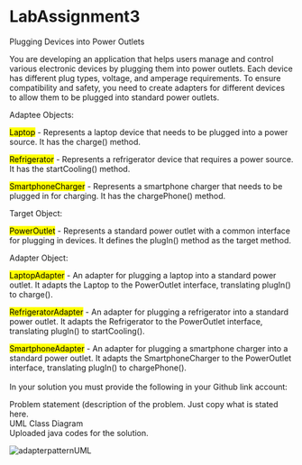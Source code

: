 # LabAssignment3
Plugging Devices into Power Outlets

You are developing an application that helps users manage and control various electronic devices by plugging them into power outlets. 
Each device has different plug types, voltage, and amperage requirements. 
To ensure compatibility and safety, you need to create adapters for different devices to allow them to be plugged into standard power outlets.

<bold>Adaptee Objects:</bold>

<mark>Laptop</mark> - Represents a laptop device that needs to be plugged into a power source. It has the charge() method.

<mark>Refrigerator</mark> - Represents a refrigerator device that requires a power source. It has the startCooling() method.

<mark>SmartphoneCharger</mark> - Represents a smartphone charger that needs to be plugged in for charging. It has the chargePhone() method.

<bold>Target Object:</bold>

<mark>PowerOutlet</mark> - Represents a standard power outlet with a common interface for plugging in devices. It defines the plugIn() method as the target method.

<bold>Adapter Object:</bold>

<mark>LaptopAdapter</mark> - An adapter for plugging a laptop into a standard power outlet. It adapts the Laptop to the PowerOutlet interface, translating plugIn() to charge().

<mark>RefrigeratorAdapter</mark> - An adapter for plugging a refrigerator into a standard power outlet. It adapts the Refrigerator to the PowerOutlet interface, translating plugIn() to startCooling().

<mark>SmartphoneAdapter</mark> - An adapter for plugging a smartphone charger into a standard power outlet. It adapts the SmartphoneCharger to the PowerOutlet interface, translating plugIn() to chargePhone().
<br><br>In your solution you must provide the following in your Github link account:

  Problem statement (description of the problem. Just copy what is stated here.<br>
  UML Class Diagram<br>
  Uploaded java codes for the solution.<br>

  ![adapterpatternUML](https://github.com/user-attachments/assets/e160051b-1f44-44f8-83d1-e50bb63e437c)
